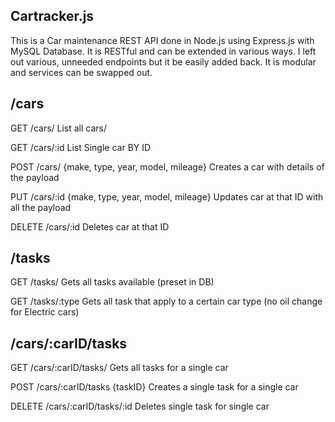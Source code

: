 Cartracker.js
---------------------------
This is a Car maintenance REST API done in Node.js using Express.js with MySQL Database.
It is RESTful and can be extended in various ways. I left out various, unneeded endpoints but it be easily added back. It is modular and services can be swapped out.

/cars
---------------------------
GET 	/cars/ 												List all cars/

GET 	/cars/:id											List Single car BY ID

POST 	/cars/ 		  {make, type, year, model, mileage} 		Creates a car with details of the payload

PUT 	/cars/:id 	   {make, type, year, model, mileage}		Updates car at that ID with all the payload

DELETE 	/cars/:id		Deletes car at that ID

/tasks
------------------------------
GET 	/tasks/												Gets all tasks available (preset in DB)

GET 	/tasks/:type											Gets all task that apply to a certain car type (no oil change for Electric cars)

/cars/:carID/tasks
------------------------------
GET		/cars/:carID/tasks/									Gets all tasks for a single car

POST	/cars/:carID/tasks	{taskID}						Creates a single task for a single car

DELETE  /cars/:carID/tasks/:id								Deletes single task for single car

